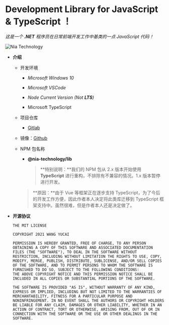 

# Development Library for JavaScript & TypeScript ！

*这是一个 **.NET** 程序员在日常前端开发工作中基类的一点 JavaScript 代码！*



![Nia Technology](https://s.gravatar.com/avatar/f07a1c3955bf494057b12b23373b9bd6?s=128)



- **介绍**

  - 开发环境

    - *Microsoft Windows 10*

    - *Microsoft VSCode*

    - *Node Current Version (Not **LTS**)*

    - Microsoft TypeScript

  - 项目仓库

    - [Gitlab](https://gitlab.com/NiaTechnologyLtd/javascript-library)
  - 镜像：[Github](https://github.com/NiaTechnologyLtd/javascript-library)
  
  - NPM 包名称

    - **@nia-technology/lib**

      > **特别说明：**我们的 NPM 包从 2.x 版本开始使用 **TypeScript** 进行重构，不排除有不兼容的情况。1.x 版本暂停进行开发。
    >
      > **原因：**由于 Vue 等框架正在逐步支持 TypeScript，为了今后的开发工作方便，因此作者本人决定将此类库迁移到 TypeScript 框架支持中。虽然很难，但是作者本人还是决定做了。
  
- **开源协议**

  ```
  THE MIT LICENSE
  
  COPYRIGHT 2021 WANG YUCAI
  
  PERMISSION IS HEREBY GRANTED, FREE OF CHARGE, TO ANY PERSON OBTAINING A COPY OF THIS SOFTWARE AND ASSOCIATED DOCUMENTATION FILES (THE "SOFTWARE"), TO DEAL IN THE SOFTWARE WITHOUT RESTRICTION, INCLUDING WITHOUT LIMITATION THE RIGHTS TO USE, COPY, MODIFY, MERGE, PUBLISH, DISTRIBUTE, SUBLICENSE, AND/OR SELL COPIES OF THE SOFTWARE, AND TO PERMIT PERSONS TO WHOM THE SOFTWARE IS FURNISHED TO DO SO, SUBJECT TO THE FOLLOWING CONDITIONS:
  THE ABOVE COPYRIGHT NOTICE AND THIS PERMISSION NOTICE SHALL BE INCLUDED IN ALL COPIES OR SUBSTANTIAL PORTIONS OF THE SOFTWARE.
  
  THE SOFTWARE IS PROVIDED "AS IS", WITHOUT WARRANTY OF ANY KIND, EXPRESS OR IMPLIED, INCLUDING BUT NOT LIMITED TO THE WARRANTIES OF MERCHANTABILITY, FITNESS FOR A PARTICULAR PURPOSE AND NONINFRINGEMENT. IN NO EVENT SHALL THE AUTHORS OR COPYRIGHT HOLDERS BE LIABLE FOR ANY CLAIM, DAMAGES OR OTHER LIABILITY, WHETHER IN AN ACTION OF CONTRACT, TORT OR OTHERWISE, ARISING FROM, OUT OF OR IN CONNECTION WITH THE SOFTWARE OR THE USE OR OTHER DEALINGS IN THE SOFTWARE.
  ```

  